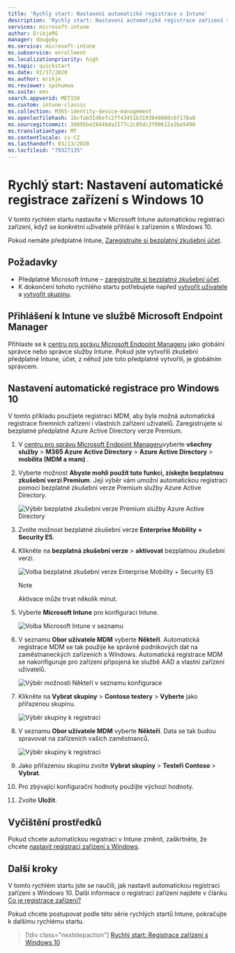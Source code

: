 ```yaml
---
title: 'Rychlý start: Nastavení automatické registrace v Intune'
description: 'Rychlý start: Nastavení automatické registrace zařízení s Windows 10 v Intune.'
services: microsoft-intune
author: ErikjeMS
manager: dougeby
ms.service: microsoft-intune
ms.subservice: enrollment
ms.localizationpriority: high
ms.topic: quickstart
ms.date: 01/17/2020
ms.author: erikje
ms.reviewer: spshumwa
ms.suite: ems
search.appverid: MET150
ms.custom: intune-classic
ms.collection: M365-identity-device-management
ms.openlocfilehash: 1bcfab31d6efc2ff43451b3193848060c6f178a8
ms.sourcegitcommit: 3d895be2844bda2177c2c85dc2f09612a1be5490
ms.translationtype: MT
ms.contentlocale: cs-CZ
ms.lasthandoff: 03/13/2020
ms.locfileid: "79327135"
---
```

# <a name="quickstart-set-up-automatic-enrollment-for-windows-10-devices"></a>Rychlý start: Nastavení automatické registrace zařízení s Windows 10

V tomto rychlém startu nastavíte v Microsoft Intune automatickou registraci zařízení, když se konkrétní uživatelé přihlásí k zařízením s Windows 10.

Pokud nemáte předplatné Intune, [Zaregistrujte si bezplatný zkušební účet](../fundamentals/free-trial-sign-up.md).

## <a name="prerequisites"></a>Požadavky

- Předplatné Microsoft Intune – [zaregistrujte si bezplatný zkušební účet](../fundamentals/free-trial-sign-up.md).
- K dokončení tohoto rychlého startu potřebujete napřed [vytvořit uživatele](../fundamentals/quickstart-create-user.md) a [vytvořit skupinu](../fundamentals/quickstart-create-group.md).

## <a name="sign-in-to-intune-in-the-microsoft-endpoint-manager"></a>Přihlášení k Intune ve službě Microsoft Endpoint Manager

Přihlaste se k [centru pro správu Microsoft Endpoint Manageru](https://go.microsoft.com/fwlink/?linkid=2109431) jako globální správce nebo správce služby Intune. Pokud jste vytvořili zkušební předplatné Intune, účet, z něhož jste toto předplatné vytvořili, je globálním správcem.

## <a name="set-up-windows-10-automatic-enrollment"></a>Nastavení automatické registrace pro Windows 10

V tomto příkladu použijete registraci MDM, aby byla možná automatická registrace firemních zařízení i vlastních zařízení uživatelů. Zaregistrujete si bezplatné předplatné Azure Active Directory verze Premium.

1. V [centru pro správu Microsoft Endpoint Manageru](https://go.microsoft.com/fwlink/?linkid=2109431)vyberte **všechny služby** > **M365 Azure Active Directory** > **Azure Active Directory** > **mobilita (MDM a mam)** .
2. Vyberte možnost **Abyste mohli použít tuto funkci, získejte bezplatnou zkušební verzi Premium**. Její výběr vám umožní automatickou registraci pomocí bezplatné zkušební verze Premium služby Azure Active Directory. 

    ![Výběr bezplatné zkušební verze Premium služby Azure Active Directory](./media/quickstart-setup-auto-enrollment/quickstart-setup-auto-enrollment-01.png)

3. Zvolte možnost bezplatné zkušební verze **Enterprise Mobility + Security E5**. 
4. Klikněte na **bezplatná zkušební verze** > **aktivovat** bezplatnou zkušební verzi.

    ![Volba bezplatné zkušební verze Enterprise Mobility + Security E5](./media/quickstart-setup-auto-enrollment/quickstart-setup-auto-enrollment-02.png)

    > [!NOTE]
    > Aktivace může trvat několik minut. 

3. Vyberte **Microsoft Intune** pro konfiguraci Intune. 

    ![Volba Microsoft Intune v seznamu](./media/quickstart-setup-auto-enrollment/quickstart-setup-auto-enrollment-03.png)

4. V seznamu **Obor uživatele MDM** vyberte **Někteří**. Automatická registrace MDM se tak použije ke správně podnikových dat na zaměstnaneckých zařízeních s Windows. Automatická registrace MDM se nakonfiguruje pro zařízení připojená ke službě AAD a vlastní zařízení uživatelů.

    ![Výběr možnosti Někteří v seznamu konfigurace](./media/quickstart-setup-auto-enrollment/quickstart-setup-auto-enrollment-04.png)

5. Klikněte na **Vybrat skupiny** > **Contoso testery** > **Vyberte** jako přiřazenou skupinu.

    ![Výběr skupiny k registraci](./media/quickstart-setup-auto-enrollment/quickstart-setup-auto-enrollment-05.png)

6. V seznamu **Obor uživatele MDM** vyberte **Někteří**. Data se tak budou spravovat na zařízeních vašich zaměstnanců.

    ![Výběr skupiny k registraci](./media/quickstart-setup-auto-enrollment/quickstart-setup-auto-enrollment-06.png)

7. Jako přiřazenou skupinu zvolte **Vybrat skupiny** > **Testeři Contoso** > **Vybrat**. 
8. Pro zbývající konfigurační hodnoty použijte výchozí hodnoty.
9. Zvolte **Uložit**.

## <a name="clean-up-resources"></a>Vyčištění prostředků

Pokud chcete automatickou registraci v Intune změnit, zaškrtněte, že chcete [nastavit registraci zařízení s Windows](windows-enroll.md).

## <a name="next-steps"></a>Další kroky

V tomto rychlém startu jste se naučili, jak nastavit automatickou registraci zařízení s Windows 10. Další informace o registraci zařízení najdete v článku [Co je registrace zařízení?](device-enrollment.md)

Pokud chcete postupovat podle této série rychlých startů Intune, pokračujte k dalšímu rychlému startu.

> [!div class="nextstepaction"]
> [Rychlý start: Registrace zařízení s Windows 10](quickstart-enroll-windows-device.md)
